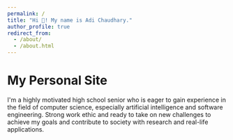 ```yaml
---
permalink: /
title: "Hi 👋! My name is Adi Chaudhary."
author_profile: true
redirect_from: 
  - /about/
  - /about.html
---
```


My Personal Site
======
I'm a highly motivated high school senior who is eager to gain experience in the field of computer science, especially artificial intelligence and software engineering. Strong work ethic and ready to take on new challenges to achieve my goals and contribute to society with research and real-life applications.
